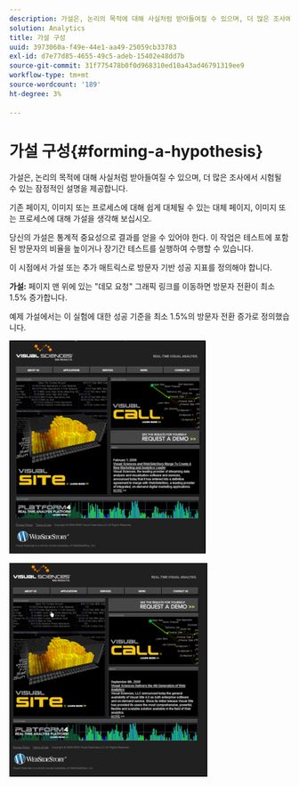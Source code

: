 ```yaml
---
description: 가설은, 논리의 목적에 대해 사실처럼 받아들여질 수 있으며, 더 많은 조사에서 시험될 수 있는 잠정적인 설명을 제공합니다.
solution: Analytics
title: 가설 구성
uuid: 3973060a-f49e-44e1-aa49-25059cb33783
exl-id: d7e77d85-4655-49c5-adeb-15402e48dd7b
source-git-commit: 31f775478b0f0d968310ed10a43ad46791319ee9
workflow-type: tm+mt
source-wordcount: '189'
ht-degree: 3%

---
```


# 가설 구성{#forming-a-hypothesis}

가설은, 논리의 목적에 대해 사실처럼 받아들여질 수 있으며, 더 많은 조사에서 시험될 수 있는 잠정적인 설명을 제공합니다.

기존 페이지, 이미지 또는 프로세스에 대해 쉽게 대체될 수 있는 대체 페이지, 이미지 또는 프로세스에 대해 가설을 생각해 보십시오.

당신의 가설은 통계적 중요성으로 결과를 얻을 수 있어야 한다. 이 작업은 테스트에 포함된 방문자의 비율을 높이거나 장기간 테스트를 실행하여 수행할 수 있습니다.

이 시점에서 가설 또는 추가 매트릭스로 방문자 기반 성공 지표를 정의해야 합니다.

**가설:** 페이지 맨 위에 있는 &quot;데모 요청&quot; 그래픽 링크를 이동하면 방문자 전환이 최소 1.5% 증가합니다.

예제 가설에서는 이 실험에 대한 성공 기준을 최소 1.5%의 방문자 전환 증가로 정의했습니다.

![](assets/ControlPage.png)

![](assets/TestPage.png)
